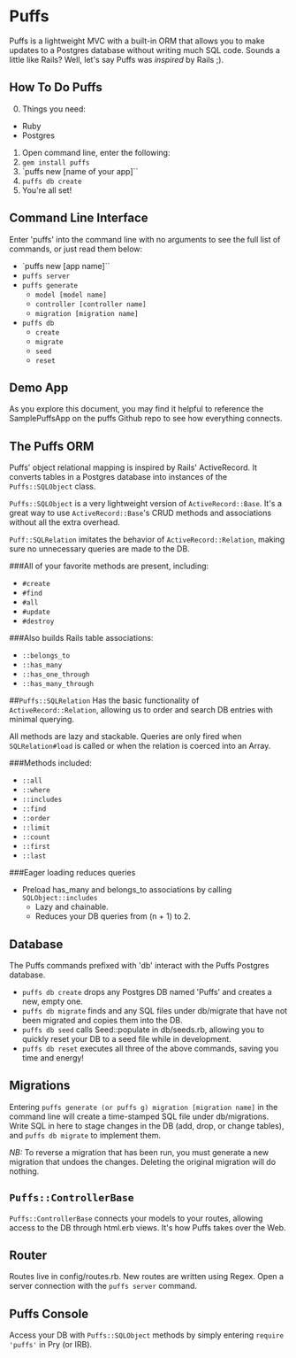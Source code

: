 Puffs
=====

Puffs is a lightweight MVC with a built-in ORM that allows you to make
updates to a Postgres database without writing much SQL code. Sounds a
little like Rails? Well, let's say Puffs was *inspired* by Rails ;).

How To Do Puffs
---------------

0. Things you need:
  * Ruby
  * Postgres

1. Open command line, enter the following:
2. `gem install puffs`
3. `puffs new [name of your app]``
4. `puffs db create`
5. You're all set!

Command Line Interface
----------------------

Enter 'puffs' into the command line with no arguments to see the full
list of commands, or just read them below:

* `puffs new [app name]``
* `puffs server`
* `puffs generate`
  * `model [model name]`
  * `controller [controller name]`
  * `migration [migration name]`
* `puffs db`
  * `create`
  * `migrate`
  * `seed`
  * `reset`

Demo App
--------

As you explore this document, you may find it helpful to reference the
SamplePuffsApp on the puffs Github repo to see how everything connects.

The Puffs ORM
-------------

Puffs' object relational mapping is inspired by Rails' ActiveRecord.
It converts tables in a Postgres database into instances of the
`Puffs::SQLObject` class.

`Puffs::SQLObject` is a very lightweight version of `ActiveRecord::Base`.
It's a great way to use `ActiveRecord::Base`'s CRUD methods and associations
without all the extra overhead.

`Puff::SQLRelation` imitates the behavior of `ActiveRecord::Relation`,
making sure no unnecessary queries are made to the DB.

###All of your favorite methods are present, including:
* `#create`
* `#find`
* `#all`
* `#update`
* `#destroy`

###Also builds Rails table associations:
* `::belongs_to`
* `::has_many`
* `::has_one_through`
* `::has_many_through`

##`Puffs::SQLRelation`
Has the basic functionality of `ActiveRecord::Relation`, allowing us to
order and search DB entries with minimal querying.

All methods are lazy and stackable. Queries are only fired when `SQLRelation#load`
is called or when the relation is coerced into an Array.

###Methods included:
  * `::all`
  * `::where`
  * `::includes`
  * `::find`
  * `::order`
  * `::limit`
  * `::count`
  * `::first`
  * `::last`

###Eager loading reduces queries
* Preload has_many and belongs_to associations by calling `SQLObject::includes`
  * Lazy and chainable.
  * Reduces your DB queries from (n + 1) to 2.

Database
--------

The Puffs commands prefixed with 'db' interact with the Puffs Postgres database.
* `puffs db create` drops any Postgres DB named 'Puffs' and creates a new,
  empty one.
* `puffs db migrate` finds and any SQL files under db/migrate that have not
  been migrated and copies them into the DB.
* `puffs db seed` calls Seed::populate in db/seeds.rb, allowing you
  to quickly reset your DB to a seed file while in development.
* `puffs db reset` executes all three of the above commands, saving you
  time and energy!

Migrations
----------

Entering `puffs generate (or puffs g) migration [migration name]` in the
command line will create a time-stamped SQL file under db/migrations.
Write SQL in here to stage changes in the DB (add, drop, or change tables),
and `puffs db migrate` to implement them.

_*NB:*_ To reverse a migration that has been run, you must generate a new
migration that undoes the changes. Deleting the original migration will
do nothing.

`Puffs::ControllerBase`
---------------------

`Puffs::ControllerBase` connects your models to your routes, allowing
access to the DB through html.erb views. It's how Puffs takes over the Web.

Router
------

Routes live in config/routes.rb. New routes are written using Regex.
Open a server connection with the `puffs server` command.

Puffs Console
-------------

Access your DB with `Puffs::SQLObject` methods by simply entering
`require 'puffs'` in Pry (or IRB).
